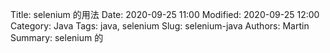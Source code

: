 Title: selenium 的用法
Date: 2020-09-25 11:00
Modified: 2020-09-25 12:00
Category: Java
Tags: java, selenium
Slug: selenium-java
Authors: Martin
Summary: selenium 的